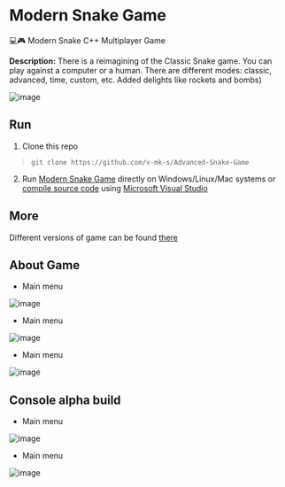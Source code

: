 # Modern Snake Game
💻🎮 Modern Snake С++ Multiplayer Game

**Description:**
There is a reimagining of the Сlassic Snake game. You can play against a computer or a human.
There are different modes: classic, advanced, time, custom, etc.
Added delights like rockets and bombs)

![image](https://user-images.githubusercontent.com/32800793/155964773-7ad28146-2e8e-4d8e-9fe3-47569cbb9378.png)

## Run

1. Clone this repo
> `git clone https://github.com/v-mk-s/Advanced-Snake-Game`
2. Run [Modern Snake Game](https://github.com/v-mk-s/Advanced-Snake-Game/blob/master/snake_v4_0_0.exe) directly on Windows/Linux/Mac systems or [compile source code](https://github.com/v-mk-s/Advanced-Snake-Game/tree/master/22_Snake) using [Microsoft Visual Studio](https://visualstudio.microsoft.com/)

## More
Different versions of game can be found [there](https://github.com/v-mk-s/Advanced-Snake-Game/tree/master/22_Snake/1-All_versions)

## About Game
* Main menu

![image](https://user-images.githubusercontent.com/32800793/155964918-217e8556-0bfe-4c50-9890-51245a8fa94c.png)

* Main menu

![image](https://user-images.githubusercontent.com/32800793/155964368-8ab3246c-f320-474c-acff-a6e196fdb3fc.png)

* Main menu

![image](https://user-images.githubusercontent.com/32800793/155964597-498e3f32-11c2-41c8-b40c-1f3c3a3f93fd.png)

## Console alpha build

* Main menu

![image](https://user-images.githubusercontent.com/32800793/155965017-2d729566-0af9-4eeb-b892-37514bc0e7c8.png)

* Main menu

![image](https://user-images.githubusercontent.com/32800793/155965219-7c31a093-2c64-4de3-8ff9-36e797225af0.png)
